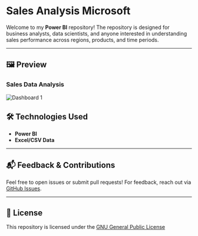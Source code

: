 # Sales Analysis Microsoft

Welcome to my **Power BI** repository! The repository is designed for business analysts, data scientists, and anyone interested in understanding sales performance across regions, products, and time periods.

---

## 🖼️ Preview

### Sales Data Analysis
<img src="https://res.cloudinary.com/dcs2ww2g5/image/upload/v1756722392/BI_1_nxqs4l.png" alt="Dashboard 1">

## 🛠️ Technologies Used

- **Power BI**
- **Excel/CSV Data**

---

## 📬 Feedback & Contributions

Feel free to open issues or submit pull requests! For feedback, reach out via [GitHub Issues](https://github.com/i-am-faith/Sales-Analysis-Microsoft/issues).

---

## 📃 License

This repository is licensed under the <a href="https://www.gnu.org/licenses/gpl-3.0.en.html">GNU General Public License</a>
